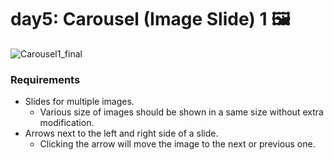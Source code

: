 # day5: Carousel (Image Slide) 1 🖼️

![Carousel1_final](https://github.com/sue0-si/2week_challenge_FE/assets/89803783/02bacaf3-7fbf-44e2-8037-202e90605bc8)


### Requirements
- Slides for multiple images.
  - Various size of images should be shown in a same size without extra modification.
- Arrows next to the left and right side of a slide.
  - Clicking the arrow will move the image to the next or previous one.

